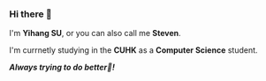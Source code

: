 ### Hi there 👋

I'm **Yihang SU**, or you can also call me **Steven**.

I'm currnetly studying in the **CUHK** as a **Computer Science** student.

***Always trying to do better🦾!***

